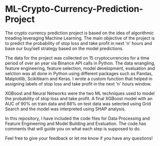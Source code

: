 # ML-Crypto-Currency-Prediction-Project

The crypto currency prediction project is based on the idea of algorithmic treading leveraging Machine Learning. The main objective of the project is to predict the probability of stop loss and take profit in next 'n' hours and base our buy/sell strategy based on the model predictions. 

The data for the project was collected on 15 cryptocurrencies for a time period of over an year via Binance API calls in Python. The data wrangling, feature engineering, feature selection, model development, evaluation and selction was all done in Python using different packages such as Pandas, Matplotlib, Scikitlearn and Keras. I wrote a custom function that helped in assigning labels of stop loss and take profit in the next 'n' hours window. 

XGBoost and Neural Networks were the two ML techniques used to model the probability of stop loss and take profit. A final XGBoost model with an AUC of 90% on train data and 88% on test data was selected using Grid Search and the model was interpreted using SHAP analysis. 

In this repository, I have included the code files for Data Processing and Feature Engineering and Model Building and Evaluation. The code has comments that will guide you on what each step is supposed to do. 

Feel free to give your feedback or let me know if you have any questions!
